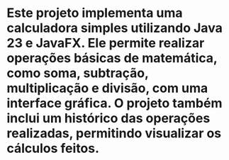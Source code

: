 # Este projeto implementa uma calculadora simples utilizando Java 23 e JavaFX. Ele permite realizar operações básicas de matemática, como soma, subtração, multiplicação e divisão, com uma interface gráfica. O projeto também inclui um histórico das operações realizadas, permitindo visualizar os cálculos feitos.
